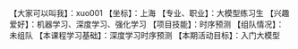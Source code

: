【大家可以叫我】：xuo001
【坐标】：上海
【专业、职业】：大模型练习生
【兴趣爱好】：机器学习、深度学习、强化学习
【项目技能】：时序预测
【组队情况】：未组队
【本课程学习基础】：深度学习时序预测
【本期活动目标】：入门大模型